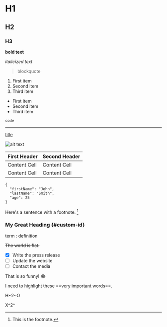 # H1
## H2
### H3
**bold text**

*italicized text*
> blockquote

1. First item
2. Second item
3. Third item

- First item
- Second item
- Third item

`code`

---

[title](https://www.example.com)

![alt text](image.jpg)

First Header  | Second Header
------------- | -------------
Content Cell  | Content Cell
Content Cell  | Content Cell


```
{
  "firstName": "John",
  "lastName": "Smith",
  "age": 25
}
```


Here's a sentence with a footnote. [^1]

[^1]: This is the footnote.

### My Great Heading {#custom-id}

term
: definition

~~The world is flat.~~

-  [x] Write the press release
-  [ ] Update the website
-  [ ] Contact the media

That is so funny! :joy:

I need to highlight these ==very important words==.

H~2~O

X^2^
